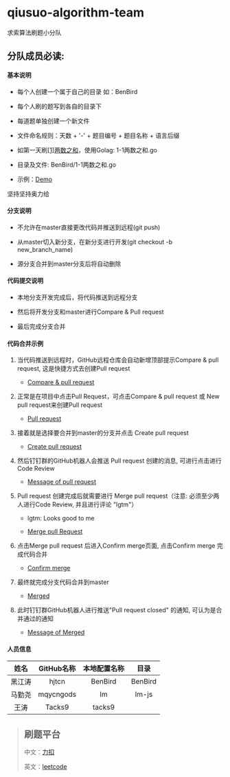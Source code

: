 # qiusuo-algorithm-team
求索算法刷题小分队

## 分队成员必读:

#### 基本说明

* 每个人创建一个属于自己的目录 如：BenBird

* 每个人刷的题写到各自的目录下

* 每道题单独创建一个新文件

* 文件命名规则：天数 + '-' + 题目编号 + 题目名称 + 语言后缀

* 如第一天刷[[1]两数之和](https://leetcode-cn.com/problems/two-sum/)，使用Golag: 1-1两数之和.go

* 目录及文件: BenBird/1-1两数之和.go

* 示例：[Demo](./Demo)

坚持坚持奥力给

#### 分支说明

* 不允许在master直接更改代码并推送到远程(git push)

* 从master切入新分支，在新分支进行开发(git checkout -b new_branch_name)

* 源分支合并到master分支后将自动删除

#### 代码提交说明

* 本地分支开发完成后，将代码推送到远程分支

* 然后将开发分支和master进行Compare & Pull request

* 最后完成分支合并

#### 代码合并示例

1. 当代码推送到远程时，GitHub远程仓库会自动新增顶部提示Compare & pull request, 这是快捷方式去创建Pull request

    * [Compare & pull request](./Resource/images/origin.png)

2. 正常是在项目中点击Pull Request，可点击Compare & pull request 或 New pull request来创建Pull request

    * [Pull request](./Resource/images/compare.png)

3. 接着就是选择要合并到master的分支并点击 Create pull request

    * [Create pull request](./Resource/images/create_pull_request.png)

4. 然后钉钉群的GitHub机器人会推送 Pull request 创建的消息, 可进行点击进行Code Review
    
    * [Message of pull request](./Resource/images/git_create_merge.png)

5. Pull request 创建完成后就需要进行 Merge pull request（注意: 必须至少两人进行Code Review, 并且进行评论 "lgtm"）
    
    * lgtm: Looks good to me
    
    * [Merge pull Request](./Resource/images/comment.png)

6. 点击Merge pull request 后进入Confirm merge页面, 点击Confirm merge 完成代码合并

    * [Confirm merge](./Resource/images/confirm_merge.png)

7. 最终就完成分支代码合并到master

    * [Merged](./Resource/images/merged.png)

8. 此时钉钉群GitHub机器人进行推送"Pull request closed" 的通知, 可认为是合并通过的通知

    * [Message of Merged](./Resource/images/git_confirm_merge.png)

#### 人员信息

| 姓名 | GitHub名称 | 本地配置名称 |  目录  |
| :---: |   :---:    |   :---:  | :---: |
|黑江涛|    hjtcn    | BenBird | BenBird |
|马勤尧|  mqycngods  |   lm    |  lm-js  |
|王涛 |     Tacks9   |  tacks9 |         |

> ## 刷题平台
>
> 中文：[力扣](https://leetcode-cn.com/problemset/all)
>
> 英文：[leetcode](https://leetcode.com/problemset/all)
